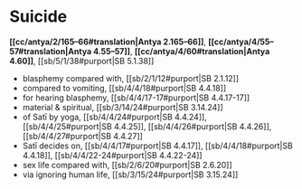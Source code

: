 # Suicide

**[[cc/antya/2/165–66#translation|Antya 2.165–66]]**, **[[cc/antya/4/55–57#translation|Antya 4.55–57]]**, **[[cc/antya/4/60#translation|Antya 4.60]]**, [[sb/5/1/38#purport|SB 5.1.38]]

* blasphemy compared with, [[sb/2/1/12#purport|SB 2.1.12]]
* compared to vomiting, [[sb/4/4/18#purport|SB 4.4.18]]
* for hearing blasphemy, [[sb/4/4/17-17#purport|SB 4.4.17-17]]
* material & spiritual, [[sb/3/14/24#purport|SB 3.14.24]]
* of Satī by yoga, [[sb/4/4/24#purport|SB 4.4.24]], [[sb/4/4/25#purport|SB 4.4.25]], [[sb/4/4/26#purport|SB 4.4.26]], [[sb/4/4/27#purport|SB 4.4.27]]
* Satī decides on, [[sb/4/4/17#purport|SB 4.4.17]], [[sb/4/4/18#purport|SB 4.4.18]], [[sb/4/4/22-24#purport|SB 4.4.22-24]]
* sex life compared with, [[sb/2/6/20#purport|SB 2.6.20]]
* via ignoring human life, [[sb/3/15/24#purport|SB 3.15.24]]
